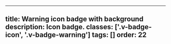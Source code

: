 <!--
 *              Copyright (c) 2025 Visa, Inc.
 *
 * Licensed under the Apache License, Version 2.0 (the "License");
 * you may not use this file except in compliance with the License.
 * You may obtain a copy of the License at
 *
 *         http://www.apache.org/licenses/LICENSE-2.0
 *
 * Unless required by applicable law or agreed to in writing, software
 * distributed under the License is distributed on an "AS IS" BASIS,
 * WITHOUT WARRANTIES OR CONDITIONS OF ANY KIND, either express or implied.
 * See the License for the specific language governing permissions and
 * limitations under the License.
 *
 -->
---
title: Warning icon badge with background
description: Icon badge.
classes: ['.v-badge-icon', '.v-badge-warning']
tags: []
order: 22
---

<div class="v-badge v-badge-icon v-badge-warning">
  <svg class="v-icon v-icon-tiny" height="16" viewbox="0 0 16 16" width="16">
    <use href="#visa-warning-tiny">
    </use>
  </svg>
</div>
